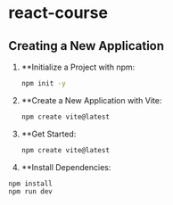 # react-course

## Creating a New Application

1. **Initialize a Project with npm:
    ```sh
    npm init -y
    ```
2. **Create a New Application with Vite:
    ```sh
    npm create vite@latest
    ```
3. **Get Started:
    ```sh
    npm create vite@latest
    ```
4. **Install Dependencies:
  ```
  npm install
  npm run dev
 ```
  

